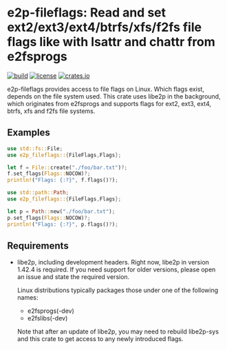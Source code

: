 # e2p-fileflags: Read and set ext2/ext3/ext4/btrfs/xfs/f2fs file flags like with lsattr and chattr from e2fsprogs

[![build](https://travis-ci.com/michaellass/e2p-fileflags.svg?branch=master)](https://travis-ci.com/michaellass/e2p-fileflags)
[![license](https://img.shields.io/github/license/michaellass/e2p-fileflags.svg)](https://github.com/michaellass/e2p-fileflags/blob/master/LICENSE)
[![crates.io](https://img.shields.io/crates/v/e2p-fileflags.svg)](https://crates.io/crates/e2p-fileflags)

e2p-fileflags provides access to file flags on Linux. Which flags exist,
depends on the file system used. This crate uses libe2p in the background,
which originates from e2fsprogs and supports flags for ext2, ext3, ext4,
btrfs, xfs and f2fs file systems.

## Examples
```rust
use std::fs::File;
use e2p_fileflags::{FileFlags,Flags};

let f = File::create("./foo/bar.txt")?;
f.set_flags(Flags::NOCOW)?;
println!("Flags: {:?}", f.flags()?);
```

```rust
use std::path::Path;
use e2p_fileflags::{FileFlags,Flags};

let p = Path::new("./foo/bar.txt");
p.set_flags(Flags::NOCOW)?;
println!("Flags: {:?}", p.flags()?);
```

## Requirements
* libe2p, including development headers. Right now, libe2p in version 1.42.4 is
  required. If you need support for older versions, please open an issue and
  state the required version.

  Linux distributions typically packages those under one of the following names:
  * e2fsprogs(-dev)
  * e2fslibs(-dev)

  Note that after an update of libe2p, you may need to rebuild libe2p-sys and
  this crate to get access to any newly introduced flags.
